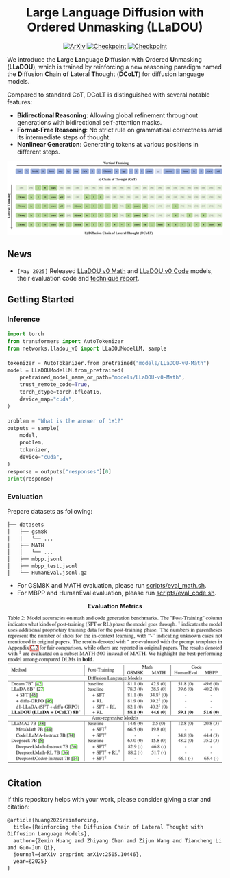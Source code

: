 <div align="center">

<h1>Large Language Diffusion with Ordered Unmasking (LLaDOU)</h1>
<p align="center">
<a href="https://arxiv.org/abs/2505.10446"><img src="https://img.shields.io/badge/arXiv-2505.10446-b31b1b.svg" alt="ArXiv"></a>
<a href="https://huggingface.co/maple-research-lab/LLaDOU-v0-Math"><img src="https://img.shields.io/badge/Huggingface-LLaDOU v0 Math-yellow" alt="Checkpoint"></a>
<a href="https://huggingface.co/maple-research-lab/LLaDOU-v0-Code"><img src="https://img.shields.io/badge/Huggingface-LLaDOU v0 Code-yellow" alt="Checkpoint"></a>
</p>

</div>

We introduce the **L**arge **La**nguage **D**iffusion with **O**rdered **U**nmasking (**LLaDOU**), which is trained by reinforcing a new reasoning paradigm named the **D**iffusion **C**hain **o**f **L**ateral **T**hought (**DCoLT**) for diffusion language models.

Compared to standard CoT, DCoLT is distinguished with several notable features:
- **Bidirectional Reasoning**: Allowing global refinement throughout generations with bidirectional self-attention masks.
- **Format-Free Reasoning**: No strict rule on grammatical correctness amid its intermediate steps of thought.
- **Nonlinear Generation**: Generating tokens at various positions in different steps.

![Demonstration of DCoLT](assets/dcolt.png)

## News

- ```[May 2025]``` Released [LLaDOU v0 Math](https://huggingface.co/maple-research-lab/LLaDOU-v0-Math) and [LLaDOU v0 Code](https://huggingface.co/maple-research-lab/LLaDOU-v0-Code) models, their evaluation code and [technique report](https://arxiv.org/abs/2505.10446).

## Getting Started

### Inference

```python
import torch
from transformers import AutoTokenizer
from networks.lladou_v0 import LLaDOUModelLM, sample

tokenizer = AutoTokenizer.from_pretrained("models/LLaDOU-v0-Math")
model = LLaDOUModelLM.from_pretrained(
    pretrained_model_name_or_path="models/LLaDOU-v0-Math",
    trust_remote_code=True,
    torch_dtype=torch.bfloat16,
    device_map="cuda",
)

problem = "What is the answer of 1+1?"
outputs = sample(
    model,
    problem,
    tokenizer,
    device="cuda",
)
response = outputs["responses"][0]
print(response)
```

### Evaluation

Prepare datasets as following:
```
├── datasets
│   ├── gsm8k
│   │   └── ...
│   ├── MATH
│   │   └── ...
│   ├── mbpp.jsonl
│   ├── mbpp_test.jsonl
│   └── HumanEval.jsonl.gz
```

- For GSM8K and MATH evaluation, please run [scripts/eval_math.sh](scripts/eval_math.sh).
- For MBPP and HumanEval evaluation, please run [scripts/eval_code.sh](scripts/eval_code.sh).

<div align="center"><strong>Evaluation Metrics</strong></div>

![Evaluation Metrics](assets/metrics_v0.png)

## Citation
If this repository helps with your work, please consider giving a star and citation:
```
@article{huang2025reinforcing,
  title={Reinforcing the Diffusion Chain of Lateral Thought with Diffusion Language Models},
  author={Zemin Huang and Zhiyang Chen and Zijun Wang and Tiancheng Li and Guo-Jun Qi},
  journal={arXiv preprint arXiv:2505.10446},
  year={2025}
}
```


